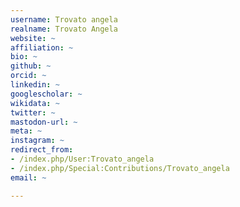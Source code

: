 ```yaml
---
username: Trovato angela
realname: Trovato Angela
website: ~
affiliation: ~
bio: ~
github: ~
orcid: ~
linkedin: ~
googlescholar: ~
wikidata: ~
twitter: ~
mastodon-url: ~
meta: ~
instagram: ~
redirect_from:
- /index.php/User:Trovato_angela
- /index.php/Special:Contributions/Trovato_angela
email: ~

---
```

